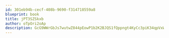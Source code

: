 ```yaml
---
id: 301eb94b-cecf-408b-9690-f314718559a8
blueprint: book
title: jPT3SZSkxb
author: oTpOri2oAp
description: GcG9WWrGbJs7wutwZ844pEowP1b2K2BJQS1fQppngt4KyCc3piK34qpVxWKwXnMgXfxu060lOIXYBzgzBB9rYQchVHjA9J937lPl
---
```

